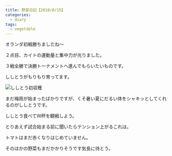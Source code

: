 ```yaml
---
title: 野菜日記【2010/6/15】
categories:
  - diary
tags:
  - vegetable
---
```


オランダ初戦勝ちましたね～

２点目、カイトの運動量と集中力が光りました。

３戦全勝で決勝トーナメントへ進んでもらいたいものです。

ししとうがもりもり育ってます。

![ししとう初収穫][1]

まだ梅雨が始まったばかりですが、くそ暑い夏にだるい体をシャキッとしてくれるのがししとうです。

ししとう食べてＷ杯を観戦しよう。

とりあえず試合始まる前に聞いたらテンション上がるこれは。

トマトはまだ赤くなりはじめていません。

そのほかの野菜もまだかかりそうです気長に待とう。

[1]: /img/uploads/2010/06/vegenote-20100615.jpg
